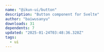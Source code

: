 ```yaml
---
name: "@ikun-ui/button"
description: "Button component for Svelte"
author: "baiwusanyu"
downloads: 31
dependents: 7
updated: "2025-01-24T03:48:36.328Z"
tags: 
  - ui
---
```

